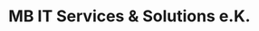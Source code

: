 ---
title: "MB IT Services & Solutions e.K."
url: /bremen/mb-it-services-und-solutions-e-k/
shop: Computer
---